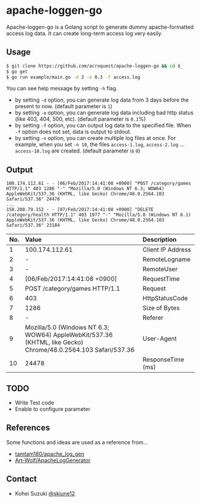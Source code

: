 # apache-loggen-go
Apache-loggen-go is a Golang script to generate dummy apache-formatted access log data.
It can create long-term access log very easily.

## Usage

```bash
$ git clone https://github.com/acroquest/apache-loggen-go && cd $_
$ go get
$ go run example/main.go -d 3 -e 0.3 -f access.log
```

You can see help message by setting `-h` flag.

- by setting `-d` option, you can generate log data from 3 days before the present to now. (default parameter is `1`)
- by setting `-e` option, you can generate log data including bad http status (like 403, 404, 500, etc). (default parameter is `0.1`%)
- by setting `-f` option, you can output log data to the specified file. When `-f` option does not set, data is output to stdout.
- by setting `-n` option, you can create multiple log files at once. For example, when you set `-n 10`, the files `access-1.log`, `access-2.log` ... `access-10.log` are created. (default parameter is `0`)


## Output

```
100.174.112.61 - - [06/Feb/2017:14:41:08 +0900] "POST /category/games HTTP/1.1" 403 1286 "-" "Mozilla/5.0 (Windows NT 6.3; WOW64) AppleWebKit/537.36 (KHTML, like Gecko) Chrome/48.0.2564.103 Safari/537.36" 24478
...
158.208.79.152 - - [07/Feb/2017:14:41:08 +0900] "DELETE /category/health HTTP/1.1" 403 1977 "-" "Mozilla/5.0 (Windows NT 6.1) AppleWebKit/537.36 (KHTML, like Gecko) Chrome/48.0.2564.103 Safari/537.36" 23184
```

|No.|Value|Description|
|:--|:--|:--|
|1| 100.174.112.61 | Client IP Address |
|2| - | RemoteLogname |
|3| - | RemoteUser |
|4| [06/Feb/2017:14:41:08 +0900] | RequestTime |
|5| POST /category/games HTTP/1.1 | Request |
|6| 403 | HttpStatusCode |
|7| 1286 | Size of Bytes |
|8| -   |Referer |
|9| Mozilla/5.0 (Windows NT 6.3; WOW64) AppleWebKit/537.36 (KHTML, like Gecko) Chrome/48.0.2564.103 Safari/537.36 |  User-Agent |
|10| 24478 | ResponseTime (ms) |

## TODO
- Write Test code
- Enable to configure parameter

## References
Some functions and ideas are used as a reference from...
- [tamtam180/apache_log_gen](https://github.com/tamtam180/apache_log_gen)
- [Art-Wolf/ApacheLogGenerator](https://github.com/Art-Wolf/ApacheLogGenerator)

## Contact
- Kohei Suzuki [@skjune12](http://github.com/skjune12)
